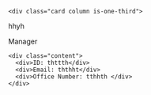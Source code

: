
    <div class="card column is-one-third">
  <div class="card-content">
    <div class="media">
            <div class="media-content">
        <p class="title is-4">hhyh</p>
        <p class="subtitle is-6">Manager</p>
      </div>
    </div>

    <div class="content">
      <div>ID: thttth</div>
      <div>Email: ththht</div>
      <div>Office Number: tthhth </div>
    </div>
  </div>
</div>
    